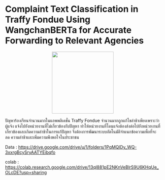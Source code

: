 # Complaint Text Classification in Traffy Fondue Using WangchanBERTa for Accurate Forwarding to Relevant Agencies


<p align="center">
  <img width = 200 heigth =200 src="https://storage.googleapis.com/traffy_public_bucket/traffy_logo/Image_fondue_logo.png">
</p>

ปัญหาร้องเรียนจำนวนมากในแอพพลิเคชั่น Traffy Fondue จำนวนมากถูกแก้ไขล่าช้าเพียงเพราะว่า
 ผู้แจ้ง แจ้งไปยังหน่วยงานที่ไม่เกี่ยวข้องกับปัญหา ทำให้หน่วยงานที่โดนแจ้งต้องส่งต่อไปยังหน่วยงานที่
 เกี่ยวข้องและเกิดความล่าช้าในการแก้ปัญหา จึงต้องการพัฒนาระบบอัตโนมัติจำแนกข้อความเพื่อที่จะลด
 ความล่าช้าและเพิ่มความพึงพอใจในประชาชน 

Data : https://drive.google.com/drive/u/1/folders/1PqMQlDy_WQ-3xxrgBcySryAATYEibqfo

colab : https://colab.research.google.com/drive/13ql881pE2NKnVeBlrS9U6KHqUe_OLcDE?usp=sharing
